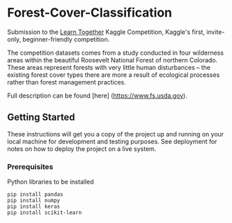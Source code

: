 # Forest-Cover-Classification

Submission to the [Learn Together](https://www.kaggle.com/c/learn-together) Kaggle Competition, Kaggle's first, invite-only, beginner-friendly competition.

The competition datasets comes from a study conducted in four wilderness areas within the beautiful Roosevelt National Forest of northern Colorado. These areas represent forests with very little human disturbances – the existing forest cover types there are more a result of ecological processes rather than forest management practices.

Full description can be found [here] (https://www.fs.usda.gov).

## Getting Started

These instructions will get you a copy of the project up and running on your local machine for development and testing purposes. See deployment for notes on how to deploy the project on a live system.

### Prerequisites

Python libraries to be installed 

```
pip install pandas
pip install numpy
pip install keras
pip install scikit-learn
```

